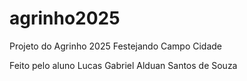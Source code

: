 # agrinho2025
Projeto do Agrinho 2025 Festejando Campo Cidade

Feito pelo aluno Lucas Gabriel Alduan Santos de Souza
